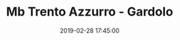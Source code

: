 ---
title: Mb Trento Azzurro - Gardolo
date: 2019-02-28 17:45:00
squadra-a: Bc Gardolo
punteggio-a: 
squadra-b: Mb Trento Azzurro
punteggio-b: 
partite/squadra: aquilotti-18-19
luogo: PalaBocchi
categoria: aquilotti
---